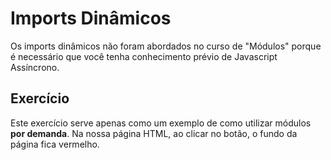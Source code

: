 # Imports Dinâmicos

Os imports dinâmicos não foram abordados no curso de "Módulos" porque é necessário que você tenha conhecimento prévio de Javascript Assíncrono.

## Exercício

Este exercício serve apenas como um exemplo de como utilizar módulos **por demanda**. Na nossa página HTML, ao clicar no botão, o fundo da página fica vermelho.

